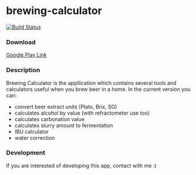 # brewing-calculator

[![Build Status](https://travis-ci.org/dzazder/brewing-calculator.svg?branch=master)](https://travis-ci.org/dzazder/brewing-calculator)

### Download
[Google Play Link]

### Description
Brewing Calculator is the appllication which contains several tools and calculators useful when you brew beer in a home.
In the current version you can:
- convert beer extract units (Plato, Brix, SG)
- calculates alcohol by value (with refractometer use too)
- calculates carbonation value
- calculates slurry amount to fermentation
- IBU calculator
- water correction

### Development
If you are interested of developing this app, contact with me :)

[Google Play Link]: <https://play.google.com/store/apps/details?id=dev.lampart.bartosz.brewingcalculator>
